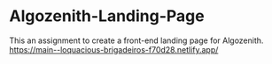 # Algozenith-Landing-Page
This an assignment to create a front-end landing page for Algozenith.
https://main--loquacious-brigadeiros-f70d28.netlify.app/
